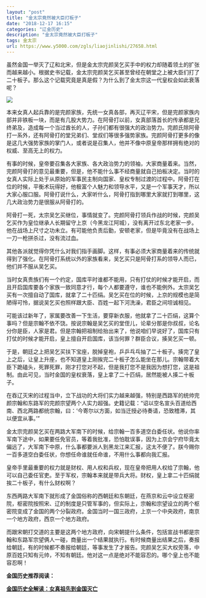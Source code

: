 ```yaml
---
layout: "post"
title: "金太宗竟然被大臣打板子"
date: "2018-12-17 16:15"
categories: "辽金历史"
description: "金太宗竟然被大臣打板子"
tags: 金太宗
url: https://www.y5000.com/zgls/liaojinlishi/27658.html
---
```






虽然金国一举灭了辽和北宋，但是金太宗完颜吴乞买手中的权力却随着领土的扩张而越来越小。根据史书记载，金太宗完颜吴乞买甚至曾经在朝堂之上被大臣们打了二十板子。那么这个记载究竟是真是假？为什么到了金太宗这一代皇权会如此衰落呢？

![](https://img.y5000.com/uploads/allimg/180116/8-1P116095330560.jpg)

本来女真人起兵靠的是完颜家族，先统一女真各部，再灭辽平宋，但是完颜家族内部并非铁板一块，而是有几股大势力。在阿骨打以前，女真部落首长的传承都是兄终弟及，造成每一个当过酋长的人，子孙们都有很强大的政治势力。完颜氏除阿骨打一系外，还有阿骨打的堂兄弟们、堂叔们等很多强势家族。完颜阿骨打更多的像是这几大强势家族的掌门人，或者说是召集人，他并不像中原皇帝那样拥有绝对的权威、至高无上的权力。

有事的时候，皇帝要召集各大家族、各大政治势力的领袖，大家商量着来。当然，完颜阿骨打的意见最重要，但是，他不能什么事不经商量就自己拍板决定。当时的女真人实际上处于从原始的军事民主制向国家、皇权专制过渡的过程中。阿骨打在位的时候，平衡术玩得好，他极富个人魅力和领导水平，又是一个军事天才，所以大家心服口服。阿骨打说什么，大家听什么，阿骨打指到哪里大家就打到哪里，这几大政治势力是很服从阿骨打的。

阿骨打一死，太宗吴乞买继位，事情就变了。完颜阿骨打领兵作战的时候，完颜吴乞买作为皇位继承人长期留守上京（今黑龙江阿城），没有离开过东北老家一步。他在战场上尺寸之功未立。有可能他负责后勤，安顿老家，但是毕竟没有在战场上一刀一枪拼杀过，没有流过血。

其他各派就觉得你凭什么对我们指手画脚。这样，有事必须大家商量着来的传统就得到了强化。在阿骨打系统以外的家族看来，吴乞买只是阿骨打系的领导人而已，他们并不服从吴乞买。

当时女真贵族们有一个约定，国库平时谁都不能用，只有打仗的时候才能开启，而且开启国库要各个家族一致同意才行，每个人都要遵守，谁也不能例外。太宗吴乞买有一次擅自动了国库，就拿了二十匹绢。吴乞买在位的时候，上京的规模也是简陋得可怜，据说吴乞买也照样跟大臣、百姓一起下河洗澡，君臣之间坦诚相见。

可能该过新年了，家属要改善一下生活，要穿新衣服，他就拿了二十匹绢，这算个事吗？但是宗翰不依不饶。按说宗翰是吴乞买的堂侄儿，论辈分那是你叔叔，论名分你是臣，人家是君。但是宗翰把祖制给抬出来了，他说咱们早说好了，国库只有打仗的时候才能开启，皇上擅自开启国库，该当何罪？群臣合议，揍吴乞买一顿。

于是，朝廷之上把吴乞买扶下宝座，脱掉皇袍，乒乒乓乓抽了二十板子。揍完了皇上之后，让皇上升座，也不知道皇上刚挨完二十板子怎么能坐在那儿。宗翰带着大臣下跪磕头，死罪死罪，刚才打您对不起，但是我打您不是我因为想打您，这是祖制。由此可见，当时金国的皇权衰落，皇上拿了二十匹绢，居然能被人揍二十板子。

在吞辽灭宋的过程当中，立下战功的大将们实力越来越强，特别是西路军的统帅完颜宗翰和东路军的完颜宗望两个人实力超强。史籍记载：“诏以空名宣头百道给西南、西北两路都统宗翰，曰：‘今寄尔以方面，如当迁授必待奏请，恐致稽滞，其以便宜从事。’”

金太宗完颜吴乞买在两路大军南下的时候，给宗翰一百多道空白委任状。他说你率军南下途中，如果要任免官员，等着我批准，恐怕耽误事，因为上京会宁府毕竟太偏远了，大军南下中原，什么事都要派人到黑龙江来汇报，这太不便了。朕今赐你一百多道空白委任状，你想任命谁就任命谁，不用什么事都向我汇报。

皇帝手里最重要的权力就是财权、用人权和兵权，现在皇帝把用人权给了宗翰，他可以自己委任官吏。至于军权，宗翰本来就是带兵大将。财权，皇上拿二十匹绢就挨二十板子，有什么财权啊？

东西两路大军南下就形成了金国俗称的西朝廷和东朝廷，在燕京和云中设立枢密院，枢密院按照宋、辽的制度是只管军事的，但实际上，宗翰和宗望设立的两个枢密院变成了金国的两个分裂政府。金国当时一国三政府，上京一个中央政府，南京一个地方政府，西京一个地方政府。

而跟宋朝打交道的主要是这两个地方政府，向宋朝提什么条件，包括宣战书都是宗翰和东路军宗望俩人一碰，商量出一个结果就执行。有时候商量出结果之后，奏报给朝廷，有的时候都不奏报给朝廷，等事发生了才报告。完颜吴乞买大权旁落，中原百姓只知有元帅，不知有朝廷。他对这一点是绝对不能容忍的。哪个皇上也不能容忍啊！

**金国历史推荐阅读：**

**[金国历史全解读：女真祖先到金国灭亡](https://www.y5000.com/zgls/liaojinlishi/2018/0115/27654.html)**
